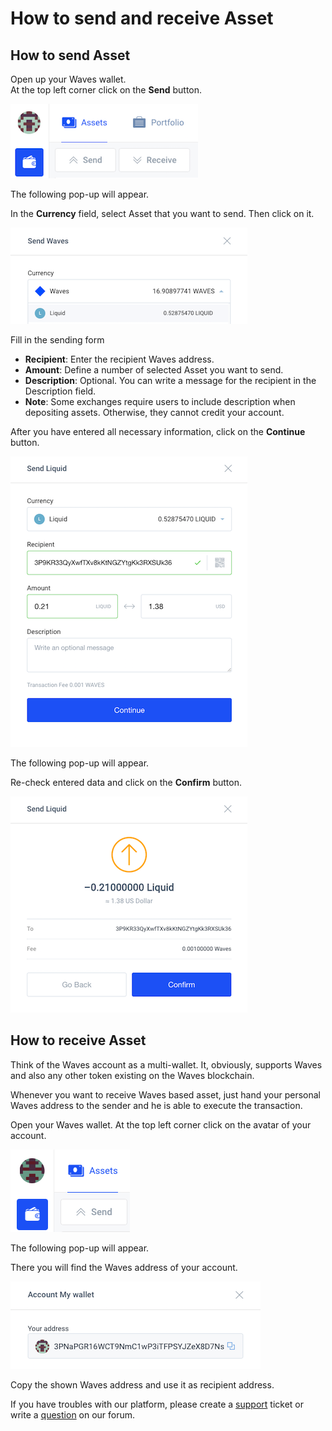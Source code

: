 # How to send and receive Asset

## **How to send Asset**

Open up your Waves wallet.  
At the top left corner click on the **Send** button.

![](/_assets/asset_transfers_01.png)

The following pop-up will appear.

In the **Currency** field, select Asset that you want to send. Then click on it.

![](/_assets/asset_transfers_02.png)

Fill in the sending form

* **Recipient**: Enter the recipient Waves address.
* **Amount**: Define a number of selected Asset you want to send.
* **Description**: Optional. You can write a message for the recipient in the Description field.
* **Note**: Some exchanges require users to include description when depositing assets. Otherwise, they cannot credit your account.

After you have entered all necessary information, click on the **Continue** button.

![](/_assets/asset_transfers_03.png)

The following pop-up will appear.

Re-check entered data and click on the **Confirm** button.

![](/_assets/asset_transfers_04.png)

## **How to receive Asset**

Think of the Waves account as a multi-wallet. It, obviously, supports Waves and also any other token existing on the Waves blockchain.

Whenever you want to receive Waves based asset, just hand your personal Waves address to the sender and he is able to execute the transaction.

Open your Waves wallet. At the top left corner click on the avatar of your account.

![](/_assets/asset_transfers_05.png)

The following pop-up will appear.

There you will find the Waves address of your account.

![](/_assets/asset_transfers_06.png)

Copy the shown Waves address and use it as recipient address.

If you have troubles with our platform, please create a [support](https://support.wavesplatform.com/) ticket or write a [question](https://forum.wavesplatform.com/) on our forum.
